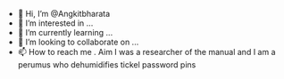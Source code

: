- 👋 Hi, I’m @Angkitbharata
- 👀 I’m interested in ...
- 🌱 I’m currently learning ...
- 💞️ I’m looking to collaborate on ...
- 📫 How to reach me .
Aim I was a researcher of the manual and I am a perumus who dehumidifies tickel password pins
